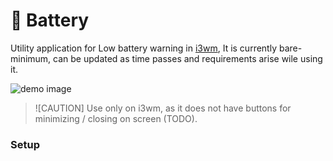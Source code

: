 # 🪫 Battery

Utility application for Low battery warning in [i3wm](https://i3wm.org/), It is currently bare-minimum, can be updated 
as time passes and requirements arise wile using it. 

![demo image](https://i.imgur.com/rRBnMey.png)

> ![CAUTION]
> Use only on i3wm, as it does not have buttons for minimizing / closing on screen (TODO).

### Setup